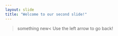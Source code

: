 ```yaml
---
layout: slide
title: "Welcome to our second slide!"
---
```

>something new<
Use the left arrow to go back!
